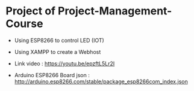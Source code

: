 # Project of Project-Management-Course
- Using ESP8266 to control LED (IOT) 

- Using XAMPP to create a Webhost

- Link video : https://youtu.be/epzftL5Lr2I

- Arduino ESP8266 Board json : http://arduino.esp8266.com/stable/package_esp8266com_index.json
